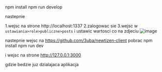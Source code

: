 npm install
npm run develop

nastepnie 

1.wejsc na strone http://localhost:1337
2.zalogowac sie 
3.wejsc w `ustawiania>role>publiczne>posts` i ustawic wartosci co na zdjeciu
![image](https://user-images.githubusercontent.com/75246355/197419734-65bf7694-d414-45b1-bc02-0155588fee46.png)

nastepnie wejsc na https://github.com/3uba/newtizen-client
pobrac 
npm install 
npm run dev

i wejsc na strone http://127.0.0.1:3000

gdzie bedzie juz dzialajaca aplikacja
